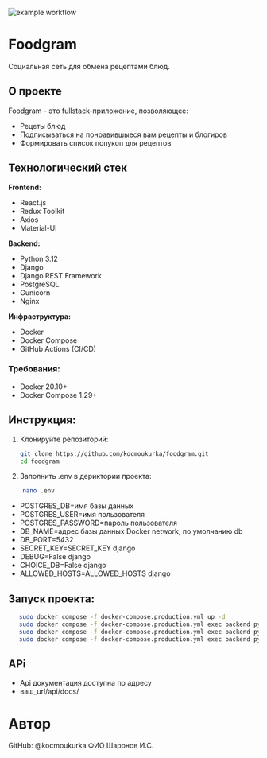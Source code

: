 ![example workflow](https://github.com/kocmoukurka/foodgram/actions/workflows/main.yml/badge.svg)
# Foodgram 

Социальная сеть для обмена рецептами блюд.

## О проекте

Foodgram - это fullstack-приложение, позволяющее:
-  Рецеты блюд
-  Подписываться на понравившыеся вам рецепты и блогиров
-  Формировать список попукоп для рецептов

## Технологический стек

**Frontend:**
- React.js
- Redux Toolkit
- Axios
- Material-UI

**Backend:**
- Python 3.12
- Django
- Django REST Framework
- PostgreSQL
- Gunicorn
- Nginx

**Инфраструктура:**
- Docker
- Docker Compose
- GitHub Actions (CI/CD)

### Требования:
- Docker 20.10+
- Docker Compose 1.29+

## Инструкция:
1. Клонируйте репозиторий:
   ```bash
   git clone https://github.com/kocmoukurka/foodgram.git
   cd foodgram
   ```

2. Заполнить .env в дериктории проекта:
```bash
    nano .env
```
- POSTGRES_DB=имя базы данных
- POSTGRES_USER=имя пользователя
- POSTGRES_PASSWORD=пароль пользователя
- DB_NAME=адрес базы данных Docker network, по умолчанию db
- DB_PORT=5432
- SECRET_KEY=SECRET_KEY django
- DEBUG=False django
- CHOICE_DB=False django
- ALLOWED_HOSTS=ALLOWED_HOSTS django

## Запуск проекта:
```bash
   sudo docker compose -f docker-compose.production.yml up -d
   sudo docker compose -f docker-compose.production.yml exec backend python manage.py migrate # При первом запуске
   sudo docker compose -f docker-compose.production.yml exec backend python manage.py collectstatic # При первом запуске
   sudo docker compose -f docker-compose.production.yml exec backend python manage.py load_ingredients # При первом запуске
```
## APi
- Api документация доступна по адресу 
- ваш_url/api/docs/

# Автор
GitHub: @kocmoukurka
ФИО Шаронов И.С.

